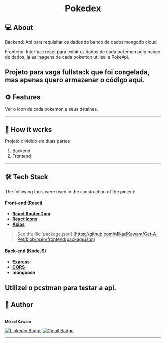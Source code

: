
</p>
<h1 align="center">
Pokedex
</h1>


## 💻 About

Backend: Api para requisitar os dados do banco de dados mongodb cloud

Frontend: Interface react para exibir os dados de cada pokemon pelo banco de dados, já as imagens de cada pokemon utilizei a PokeApi.

Projeto para vaga fullstack que foi congelada, mas apenas quero armazenar o código aqui.
---

## ⚙️ Features

Ver o icon de cada pokemon e seus detalhes.

---

## 🚀 How it works
Projeto dividido em duas partes

1. Backend 
2. Frontend





---

## 🛠 Tech Stack

The following tools were used in the construction of the project:

#### **Front-end** ([React](https://reactjs.org/))

- **[React Router Dom](https://github.com/ReactTraining/react-router/tree/master/packages/react-router-dom)**
- **[React Icons](https://react-icons.github.io/react-icons/)**
- **[Axios](https://github.com/axios/axios)**


> See the file [package.json]
(https://github.com/MikaelKawam/Get-A-Pet/blob/main/frontend/package.json)
#### [](https://github.com/tgmarinho/Ecoleta#server-nodejs--typescript)**Back-end** ([NodeJS](https://nodejs.org/en/))

- **[Express](https://expressjs.com/)**
- **[CORS](https://expressjs.com/en/resources/middleware/cors.html)**
- **[mongoose](https://mongoosejs.com/)**

Utilizei o postman para testar a api.
---

## 🦸 Author

<a href="https://www.linkedin.com/in/mikaeldev/">
 
 <br />
 <sub><b>Mikael Kawam</b></sub></a> 
 <br />

[![Linkedin Badge](https://img.shields.io/badge/-Mikael-blue?style=flat-square&logo=Linkedin&logoColor=white&link=https://www.linkedin.com/in/mikaeldev/)](https://www.linkedin.com/in/mikaeldev/)
[![Gmail Badge](https://img.shields.io/badge/-mikaelkawam.dev@gmail.com-c14438?style=flat-square&logo=Gmail&logoColor=white&link=mailto:mikaelkawam.dev@gmail.com)](mailto:mikaelkawam.dev@gmail.com)

---
